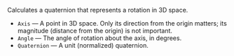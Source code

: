 Calculates a quaternion that represents a rotation in 3D space.

   - `Axis` — A point in 3D space. Only its direction from the origin matters; its magnitude (distance from the origin) is not important.
   - `Angle` — The angle of rotation about the axis, in degrees.
   - `Quaternion` — A unit (normalized) quaternion.
